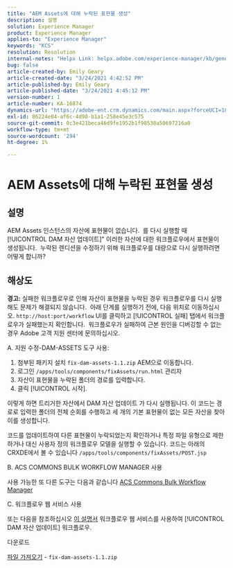 ```yaml
---
title: "AEM Assets에 대해 누락된 표현물 생성"
description: 설명
solution: Experience Manager
product: Experience Manager
applies-to: "Experience Manager"
keywords: "KCS"
resolution: Resolution
internal-notes: "Helpx Link: helpx.adobe.com/experience-manager/kb/generating-the-missing-renditions-for-aem-assets.html"
bug: false
article-created-by: Emily Geary
article-created-date: "3/24/2021 4:42:52 PM"
article-published-by: Emily Geary
article-published-date: "3/24/2021 4:45:12 PM"
version-number: 1
article-number: KA-16874
dynamics-url: "https://adobe-ent.crm.dynamics.com/main.aspx?forceUCI=1&pagetype=entityrecord&etn=knowledgearticle&id=59bcb0f3-bf8c-eb11-a812-000d3a58b9d1"
exl-id: 86224e84-af6c-4d98-b1a1-258e45e3c575
source-git-commit: 0c3e421beca46d9fe1952b1f98538a50697216a0
workflow-type: tm+mt
source-wordcount: '294'
ht-degree: 1%

---
```


# AEM Assets에 대해 누락된 표현물 생성

## 설명


AEM Assets 인스턴스의 자산에 표현물이 없습니다.  를 다시 실행할 때[!UICONTROL DAM 자산 업데이트]&quot; 이러한 자산에 대한 워크플로우에서 표현물이 생성됩니다.  누락된 렌디션을 수정하기 위해 워크플로우를 대량으로 다시 실행하려면 어떻게 합니까?


## 해상도


<b>경고:</b> 실패한 워크플로우로 인해 자산이 표현물을 누락된 경우 워크플로우를 다시 실행해도 문제가 해결되지 않습니다.  아래 단계를 실행하기 전에, 다음 위치로 이동하십시오. `http://host:port/workflow` UI를 클릭하고 [!UICONTROL 실패] 탭에서 워크플로우가 실패했는지 확인합니다.  워크플로우가 실패하여 근본 원인을 디버깅할 수 없는 경우 Adobe 고객 지원 센터에 문의하십시오.

A. 지원 수정-DAM-ASSETS 도구 사용:

1. 첨부된 패키지 설치 `fix-dam-assets-1.1.zip` AEM으로 이동합니다.
2. 로그인 `/apps/tools/components/fixAssets/run.html` 관리자
3. 자산이 표현물을 누락된 폴더의 경로를 입력합니다.
4. 클릭 [!UICONTROL 시작].


이렇게 하면 트리거한 자산에서 DAM 자산 업데이트 가 다시 실행됩니다. 이 코드는 경로로 입력한 폴더의 전체 순회를 수행하고 세 개의 기본 표현물이 없는 모든 자산을 찾아 이를 생성합니다.

코드를 업데이트하여 다른 표현물이 누락되었는지 확인하거나 특정 파일 유형으로 제한하거나 대신 사용자 정의 워크플로우 모델을 실행할 수 있습니다. 코드는 아래의 CRXDE에서 볼 수 있습니다 `/apps/tools/components/fixAssets/POST.jsp`



B. ACS COMMONS BULK WORKFLOW MANAGER 사용

사용 가능한 또 다른 도구는 다음과 같습니다 [ACS Commons Bulk Workflow Manager](https://adobe-consulting-services.github.io/acs-aem-commons/features/bulk-workflow-manager/index.html)



C. 워크플로우 웹 서비스 사용

또는 다음을 참조하십시오 [이 설명서](https://helpx.adobe.com/experience-manager/6-2/sites/developing/using/wf-program-interaction.html#Creating,%20Reading%20or%20Deleting%20Workflow%20Models) 워크플로우 웹 서비스를 사용하여 [!UICONTROL DAM 자산 업데이트] 워크플로우.

다운로드

[파일 가져오기](https://helpx.adobe.com/content/dam/help/en/experience-manager/kb/generating-the-missing-renditions-for-aem-assets/_jcr_content/main-pars/download_section/download-1/fix-dam-assets-11.zip "fix-dam-assets-1.1.zip") - `fix-dam-assets-1.1.zip`
